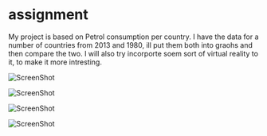 # assignment
My project is based on Petrol consumption per country.
I have the data for a number of countries from 2013 and 1980, ill put them both into graohs and then compare the two.
I will also try incorporte soem sort of virtual reality to it, to make it more intresting.

![ScreenShot](http://imgur.com/xluIOUv)

![ScreenShot](http://imgur.com/r8QOjpN)

![ScreenShot](http://imgur.com/MWDCz5z)

![ScreenShot](http://imgur.com/iiL8iIQ)

